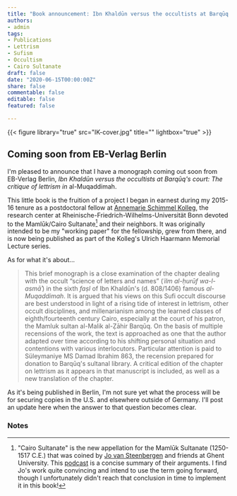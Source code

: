 ```yaml
---
title: "Book announcement: Ibn Khaldūn versus the occultists at Barqūq's court"
authors: 
- admin
tags:
- Publications
- Lettrism
- Sufism
- Occultism
- Cairo Sultanate
draft: false 
date: "2020-06-15T00:00:00Z"
share: false
commentable: false
editable: false
featured: false

---
```

{{< figure library="true" src="IK-cover.jpg" title="" lightbox="true" >}}

## Coming soon from EB-Verlag Berlin

I'm pleased to announce that I have a monograph coming out soon from EB-Verlag Berlin, *Ibn Khaldūn versus the occultists at Barqūq's court: The critique of lettrism in* al-Muqaddimah.

This little book is the fruition of a project I began in earnest during my 2015-16 tenure as a postdoctoral fellow at [Annemarie Schimmel Kolleg](https://www.mamluk.uni-bonn.de/), the research center at Rheinische-Friedrich-Wilhelms-Universität Bonn devoted to the Mamlūk/Cairo Sultanate[^1] and their neighbors.
It was originally intended to be my "working paper" for the fellowship, grew from there, and is now being published as part of the Kolleg's Ulrich Haarmann Memorial Lecture series.

As for what it's about...

> This brief monograph is a close examination of the chapter dealing with the occult “science of letters and names” (*ʿilm al-ḥurūf wa-l-asmāʾ*) in the sixth *faṣl* of Ibn Khaldūn's (d. 808/1406) famous *al-Muqaddimah*. 
> It is argued that his views on this Sufi occult discourse are best understood in light of a rising tide of interest in lettrism, other occult disciplines, and millenarianism among the learned classes of eighth/fourteenth century Cairo, especially at the court of his patron, the Mamluk sultan al-Malik al-Ẓāhir Barqūq. 
> On the basis of multiple recensions of the work, the text is approached as one that the author adapted over time according to his shifting personal situation and contentions with various interlocutors. 
> Particular attention is paid to Süleymaniye MS Damad Ibrahim 863, the recension prepared for donation to Barqūq's sultanal library. 
> A critical edition of the chapter on lettrism as it appears in that manuscript is included, as well as a new translation of the chapter.

As it's being published in Berlin, I'm not sure yet what the process will be for securing copies in the U.S. and elsewhere outside of Germany.
I'll post an update here when the answer to that question becomes clear.

### Notes
[^1]: "Cairo Sultanate" is the new appellation for the Mamlūk Sultanate (1250-1517 C.E.) that was coined by [Jo van Steenbergen](https://research.flw.ugent.be/en/jo.vansteenbergen) and friends at Ghent University. This [podcast](https://www.mms.ugent.be/podcasts/whats-in-a-name-the-mamluk-sultanate-vs-the-cairo-sultanate-part-1/) is a concise summary of their arguments. I find Jo's work quite convincing and intend to use the term going forward, though I unfortunately didn't reach that conclusion in time to implement it in this book! 
